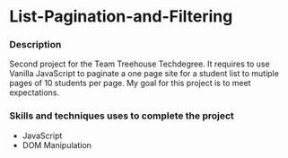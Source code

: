 # List-Pagination-and-Filtering

### Description
Second project for the Team Treehouse Techdegree. It requires to use Vanilla JavaScript to paginate a one page site for a student list to mutiple pages of 10 students per page. My goal for this project is to meet expectations.

### Skills and techniques uses to complete the project

* JavaScript
* DOM Manipulation
